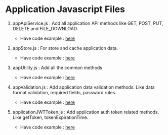 # Application Javascript Files  

1. appApiService.js : Add all application API methods like GET, POST, PUT, DELETE and FILE_DOWNLOAD.
    - Have code example : <a href='https://github.com/ashishgundecha/Standard-Operating-Procedure/blob/main/JavaScript/appApiService.js'> here  </a>

2. appStore.js : For store and cache application data.
     - Have code example : <a href='https://github.com/ashishgundecha/Standard-Operating-Procedure/blob/main/JavaScript/appStore.js'> here  </a>
     
3. appUtility.js : Add all the common methods 
     - Have code example : <a href='https://github.com/ashishgundecha/Standard-Operating-Procedure/blob/main/JavaScript/appUtility.js'> here  </a>

4. appValidation.js : Add application data validation methods. Like data format validation, required fields, password rules.
    - Have code example : <a href='https://github.com/ashishgundecha/Standard-Operating-Procedure/blob/main/JavaScript/appValidation.js'> here  </a>

5. applicationJWTToken.js : Add application auth token related methods. Like getToken, tokenExpirationTime.
    - Have code example : <a href='https://github.com/ashishgundecha/Standard-Operating-Procedure/blob/main/JavaScript/applicationJWTToken.js'> here  </a>
